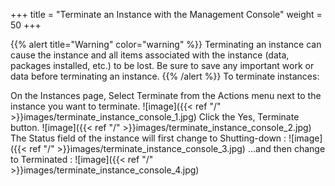 +++
title = "Terminate an Instance with the Management Console"
weight = 50
+++


{{% alert title="Warning" color="warning" %}}
Terminating an instance can cause the instance and all items associated with the instance (data, packages installed, etc.) to be lost. Be sure to save any important work or data before terminating an instance. 
{{% /alert %}}
To terminate instances: 

On the Instances page, Select Terminate from the Actions menu next to the instance you want to terminate. 
![image]({{< ref "/" >}}images/terminate_instance_console_1.jpg)
Click the Yes, Terminate button. 
![image]({{< ref "/" >}}images/terminate_instance_console_2.jpg)
The Status field of the instance will first change to Shutting-down : 
![image]({{< ref "/" >}}images/terminate_instance_console_3.jpg)
...and then change to Terminated : 
![image]({{< ref "/" >}}images/terminate_instance_console_4.jpg)
